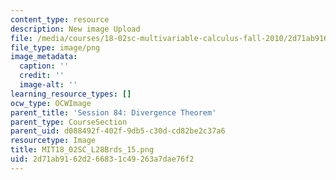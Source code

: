 ```yaml
---
content_type: resource
description: New image Upload
file: /media/courses/18-02sc-multivariable-calculus-fall-2010/2d71ab9162d266831c49263a7dae76f2_MIT18_02SC_L28Brds_15.png
file_type: image/png
image_metadata:
  caption: ''
  credit: ''
  image-alt: ''
learning_resource_types: []
ocw_type: OCWImage
parent_title: 'Session 84: Divergence Theorem'
parent_type: CourseSection
parent_uid: d088492f-402f-9db5-c30d-cd82be2c37a6
resourcetype: Image
title: MIT18_02SC_L28Brds_15.png
uid: 2d71ab91-62d2-6683-1c49-263a7dae76f2
---
```

